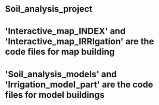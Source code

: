 # Soil_analysis_project

# 'Interactive_map_INDEX' and 'Interactive_map_IRRIgation' are the code files for map building

# 'Soil_analysis_models' and 'Irrigation_model_part' are the code files for model buildings
